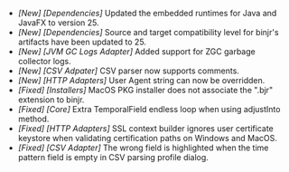 * _[New] [Dependencies]_ Updated the embedded runtimes for Java and JavaFX to version 25.  
* _[New] [Dependencies]_ Source and target compatibility level for binjr's artifacts have been updated to 25.  
* _[New] [JVM GC Logs Adapter]_ Added support for ZGC garbage collector logs.  
* _[New] [CSV Adpater]_ CSV parser now supports comments.  
* _[New] [HTTP Adapters]_ User Agent string can now be overridden.  
* _[Fixed] [Installers]_ MacOS PKG installer does not associate the ".bjr" extension to binjr.  
* _[Fixed] [Core]_ Extra TemporalField endless loop when using adjustInto method.  
* _[Fixed] [HTTP Adapters]_ SSL context builder ignores user certificate keystore when validating certification paths on Windows and MacOS.  
* _[Fixed] [CSV Adapter]_ The wrong field is highlighted when the time pattern field is empty in CSV parsing profile dialog.  

